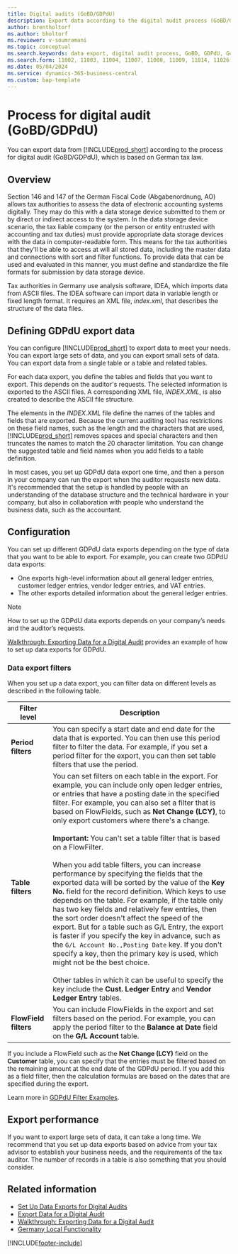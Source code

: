 ```yaml
---
title: Digital audits (GoBD/GDPdU)
description: Export data according to the digital audit process (GoBD/GDPdU) based on German tax law.
author: brentholtorf
ms.author: bholtorf
ms.reviewer: v-soumramani
ms.topic: conceptual
ms.search.keywords: data export, digital audit process, GoBD, GDPdU, German tax law, German version
ms.search.form: 11002, 11003, 11004, 11007, 11008, 11009, 11014, 11026, 11027
ms.date: 05/04/2024
ms.service: dynamics-365-business-central
ms.custom: bap-template
---
```


# Process for digital audit (GoBD/GDPdU)

You can export data from [!INCLUDE[prod_short](../../includes/prod_short.md)] according to the process for digital audit (GoBD/GDPdU), which is based on German tax law.  

## Overview  

Section 146 and 147 of the German Fiscal Code (Abgabenordnung, AO) allows tax authorities to assess the data of electronic accounting systems digitally. They may do this with a data storage device submitted to them or by direct or indirect access to the system. In the data storage device scenario, the tax liable company (or the person or entity entrusted with accounting and tax duties) must provide appropriate data storage devices with the data in computer-readable form. This means for the tax authorities that they'll be able to access at will all stored data, including the master data and connections with sort and filter functions. To provide data that can be used and evaluated in this manner, you must define and standardize the file formats for submission by data storage device.  

Tax authorities in Germany use analysis software, IDEA, which imports data from ASCII files. The IDEA software can import data in variable length or fixed length format. It requires an XML file, *index.xml*, that describes the structure of the data files.

## Defining GDPdU export data  

You can configure [!INCLUDE[prod_short](../../includes/prod_short.md)] to export data to meet your needs. You can export large sets of data, and you can export small sets of data. You can export data from a single table or a table and related tables.  

For each data export, you define the tables and fields that you want to export. This depends on the auditor's requests. The selected information is exported to the ASCII files. A corresponding XML file, *INDEX.XML*, is also created to describe the ASCII file structure.  

The elements in the *INDEX.XML* file define the names of the tables and fields that are exported. Because the current auditing tool has restrictions on these field names, such as the length and the characters that are used, [!INCLUDE[prod_short](../../includes/prod_short.md)] removes spaces and special characters and then truncates the names to match the 20 character limitation. You can change the suggested table and field names when you add fields to a table definition.  

In most cases, you set up GDPdU data export one time, and then a person in your company can run the export when the auditor requests new data. It's recommended that the setup is handled by people with an understanding of the database structure and the technical hardware in your company, but also in collaboration with people who understand the business data, such as the accountant.  

## Configuration  

You can set up different GDPdU data exports depending on the type of data that you want to be able to export. For example, you can create two GDPdU data exports:  

- One exports high-level information about all general ledger entries, customer ledger entries, vendor ledger entries, and VAT entries.  
- The other exports detailed information about the general ledger entries.  

> [!NOTE]  
> How to set up the GDPdU data exports depends on your company’s needs and the auditor’s requests.  

[Walkthrough: Exporting Data for a Digital Audit](walkthrough-exporting-data-for-a-digital-audit.md) provides an example of how to set up data exports for GDPdU.  

### Data export filters  

When you set up a data export, you can filter data on different levels as described in the following table.  

|Filter level|Description|  
|------------------|---------------------------------------|  
|**Period filters**|You can specify a start date and end date for the data that is exported. You can then use this period filter to filter the data. For example, if you set a period filter for the export, you can then set table filters that use the period.|  
|**Table filters**|You can set filters on each table in the export. For example, you can include only open ledger entries, or entries that have a posting date in the specified filter. For example, you can also set a filter that is based on FlowFields, such as **Net Change (LCY)**, to only export customers where there's a change.<br><br>**Important:**  You can't set a table filter that is based on a FlowFilter.<br><br/> When you add table filters, you can increase performance by specifying the fields that the exported data will be sorted by the value of the **Key No.** field for the record definition. Which keys to use depends on the table. For example, if the table only has two key fields and relatively few entries, then the sort order doesn't affect the speed of the export. But for a table such as G/L Entry, the export is faster if you specify the key in advance, such as the `G/L Account No.,Posting Date` key. If you don't specify a key, then the primary key is used, which might not be the best choice.<br><br/>Other tables in which it can be useful to specify the key include the **Cust. Ledger Entry** and **Vendor Ledger Entry** tables.|  
|**FlowField filters**|You can include FlowFields in the export and set filters based on the period. For example, you can apply the period filter to the **Balance at Date** field on the **G/L Account** table.|  

If you include a FlowField such as the **Net Change (LCY)** field on the **Customer** table, you can specify that the entries must be filtered based on the remaining amount at the end date of the GDPdU period. If you add this as a field filter, then the calculation formulas are based on the dates that are specified during the export.

Learn more in [GDPdU Filter Examples](gdpdu-filter-examples.md).

## Export performance  

If you want to export large sets of data, it can take a long time. We recommend that you set up data exports based on advice from your tax advisor to establish your business needs, and the requirements of the tax auditor. The number of records in a table is also something that you should consider.  

## Related information

- [Set Up Data Exports for Digital Audits](how-to-set-up-data-exports-for-digital-audits.md)  
- [Export Data for a Digital Audit](how-to-export-data-for-a-digital-audit.md)  
- [Walkthrough: Exporting Data for a Digital Audit](walkthrough-exporting-data-for-a-digital-audit.md)  
- [Germany Local Functionality](germany-local-functionality.md)

[!INCLUDE[footer-include](../../includes/footer-banner.md)]
